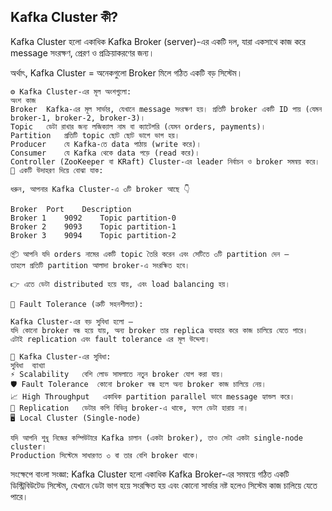 ## Kafka Cluster কী?

 Kafka Cluster হলো একাধিক Kafka Broker (server)-এর একটি দল, যারা একসাথে কাজ করে message সংরক্ষণ, প্রেরণ ও প্রক্রিয়াকরণের জন্য।

অর্থাৎ, Kafka Cluster = অনেকগুলো Broker মিলে গঠিত একটি বড় সিস্টেম।
```
⚙️ Kafka Cluster-এর মূল অংশগুলো:
অংশ	কাজ
Broker	Kafka-এর মূল সার্ভার, যেখানে message সংরক্ষণ হয়। প্রতিটি broker একটি ID পায় (যেমন broker-1, broker-2, broker-3)।
Topic	ডেটা রাখার জন্য লজিক্যাল নাম বা ক্যাটেগরি (যেমন orders, payments)।
Partition	প্রতিটি topic ছোট ছোট ভাগে ভাগ হয়।
Producer	যে Kafka-তে data পাঠায় (write করে)।
Consumer	যে Kafka থেকে data পড়ে (read করে)।
Controller (ZooKeeper বা KRaft)	Cluster-এর leader নির্বাচন ও broker সমন্বয় করে।
🧩 একটি উদাহরণ দিয়ে বোঝা যাক:

ধরুন, আপনার Kafka Cluster-এ ৩টি broker আছে 👇

Broker	Port	Description
Broker 1	9092	Topic partition-0
Broker 2	9093	Topic partition-1
Broker 3	9094	Topic partition-2

📦 আপনি যদি orders নামের একটি topic তৈরি করেন এবং সেটিতে ৩টি partition দেন —
তাহলে প্রতিটি partition আলাদা broker-এ সংরক্ষিত হবে।

👉 এতে ডেটা distributed হয়ে যায়, এবং load balancing হয়।

🔁 Fault Tolerance (ত্রুটি সহনশীলতা):

Kafka Cluster-এর বড় সুবিধা হলো —
যদি কোনো broker বন্ধ হয়ে যায়, অন্য broker তার replica ব্যবহার করে কাজ চালিয়ে যেতে পারে।
এটাই replication এবং fault tolerance এর মূল উদ্দেশ্য।

🚀 Kafka Cluster-এর সুবিধা:
সুবিধা	ব্যাখ্যা
⚡ Scalability	বেশি লোড সামলাতে নতুন broker যোগ করা যায়।
🛡️ Fault Tolerance	কোনো broker বন্ধ হলে অন্য broker কাজ চালিয়ে নেয়।
📈 High Throughput	একাধিক partition parallel ভাবে message হ্যান্ডল করে।
🔗 Replication	ডেটার কপি বিভিন্ন broker-এ থাকে, ফলে ডেটা হারায় না।
🖥️ Local Cluster (Single-node)

যদি আপনি শুধু নিজের কম্পিউটারে Kafka চালান (একটা broker), তাও সেটা একটা single-node cluster।
Production সিস্টেমে সাধারণত ৩ বা তার বেশি broker থাকে।
```
সংক্ষেপে বাংলা সংজ্ঞা:
Kafka Cluster হলো একাধিক Kafka Broker-এর সমন্বয়ে গঠিত একটি ডিস্ট্রিবিউটেড সিস্টেম, যেখানে ডেটা ভাগ হয়ে সংরক্ষিত হয় এবং কোনো সার্ভার নষ্ট হলেও সিস্টেম কাজ চালিয়ে যেতে পারে।




